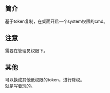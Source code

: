 ## 简介
基于token复制，在桌面开启一个system权限的cmd。  

## 注意
需要在管理员权限下。  

## 其他
可以换成其他低权限的token，进行降权。  
就是写着玩的。  
  
